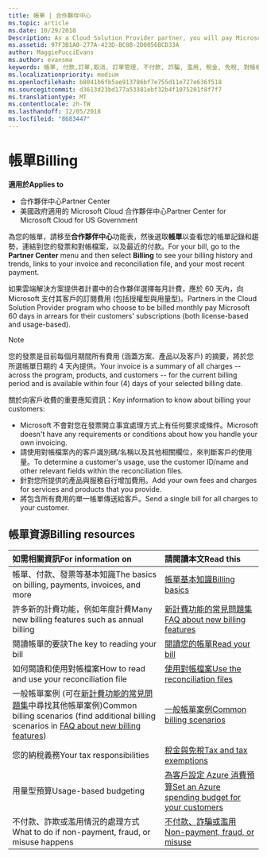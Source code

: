 ```yaml
---
title: 帳單 | 合作夥伴中心
ms.topic: article
ms.date: 10/29/2018
Description: As a Cloud Solution Provider partner, you will pay Microsoft 60 days in arrears for the license-based and usage-based subscriptions of your customers.
ms.assetid: 97F3B1A0-277A-423D-BC8B-2D0056BCD33A
author: MaggiePucciEvans
ms.author: evansma
keywords: 帳單, 付款,訂單,取消, 訂單管理, 不付款, 詐騙, 濫用, 稅金, 免稅, 對帳檔案, 對帳檔案
ms.localizationpriority: medium
ms.openlocfilehash: b8041b6fb5ae913786bf7e755d11e727e636f518
ms.sourcegitcommit: d3613d23bd177a53381ebf32b4f1075201f8f7f7
ms.translationtype: MT
ms.contentlocale: zh-TW
ms.lasthandoff: 12/05/2018
ms.locfileid: "8683447"
---
```

# <a name="billing"></a><span data-ttu-id="e967e-103">帳單</span><span class="sxs-lookup"><span data-stu-id="e967e-103">Billing</span></span>

**<span data-ttu-id="e967e-104">適用於</span><span class="sxs-lookup"><span data-stu-id="e967e-104">Applies to</span></span>**

-  <span data-ttu-id="e967e-105">合作夥伴中心</span><span class="sxs-lookup"><span data-stu-id="e967e-105">Partner Center</span></span>
-  <span data-ttu-id="e967e-106">美國政府適用的 Microsoft Cloud 合作夥伴中心</span><span class="sxs-lookup"><span data-stu-id="e967e-106">Partner Center for Microsoft Cloud for US Government</span></span>
 
 
<span data-ttu-id="e967e-107">為您的帳單，請移至**合作夥伴中心**功能表，然後選取**帳單**以查看您的帳單記錄和趨勢，連結到您的發票和對帳檔案，以及最近的付款。</span><span class="sxs-lookup"><span data-stu-id="e967e-107">For your bill, go to the **Partner Center** menu and then select **Billing** to see your billing history and trends, links to your invoice and reconciliation file, and your most recent payment.</span></span>

<span data-ttu-id="e967e-108">如果雲端解決方案提供者計畫中的合作夥伴選擇每月計費，應於 60 天內，向 Microsoft 支付其客戶的訂閱費用 (包括授權型與用量型)。</span><span class="sxs-lookup"><span data-stu-id="e967e-108">Partners in the Cloud Solution Provider program who choose to be billed monthly pay Microsoft 60 days in arrears for their customers' subscriptions (both license-based and usage-based).</span></span>

> [!NOTE]  
> <span data-ttu-id="e967e-109">您的發票是目前每個月期間所有費用 (涵蓋方案、產品以及客戶) 的摘要，將於您所選帳單日期的 4 天內提供。</span><span class="sxs-lookup"><span data-stu-id="e967e-109">Your invoice is a summary of all charges -- across the program, products, and customers -- for the current billing period and is available within four (4) days of your selected billing date.</span></span>

<span data-ttu-id="e967e-110">關於向客戶收費的重要應知資訊：</span><span class="sxs-lookup"><span data-stu-id="e967e-110">Key information to know about billing your customers:</span></span>

-   <span data-ttu-id="e967e-111">Microsoft 不會對您在發票開立事宜處理方式上有任何要求或條件。</span><span class="sxs-lookup"><span data-stu-id="e967e-111">Microsoft doesn't have any requirements or conditions about how you handle your own invoicing.</span></span>
-   <span data-ttu-id="e967e-112">請使用對帳檔案內的客戶識別碼/名稱以及其他相關欄位，來判斷客戶的使用量。</span><span class="sxs-lookup"><span data-stu-id="e967e-112">To determine a customer's usage, use the customer ID/name and other relevant fields within the reconciliation files.</span></span>
-   <span data-ttu-id="e967e-113">針對您所提供的產品與服務自行增加費用。</span><span class="sxs-lookup"><span data-stu-id="e967e-113">Add your own fees and charges for services and products that you provide.</span></span>
-   <span data-ttu-id="e967e-114">將包含所有費用的單一帳單傳送給客戶。</span><span class="sxs-lookup"><span data-stu-id="e967e-114">Send a single bill for all charges to your customer.</span></span>

## <a name="billing-resources"></a><span data-ttu-id="e967e-115">帳單資源</span><span class="sxs-lookup"><span data-stu-id="e967e-115">Billing resources</span></span>
|**<span data-ttu-id="e967e-116">如需相關資訊</span><span class="sxs-lookup"><span data-stu-id="e967e-116">For information on</span></span>**   |**<span data-ttu-id="e967e-117">請閱讀本文</span><span class="sxs-lookup"><span data-stu-id="e967e-117">Read this</span></span>**    |
|:-----------------------------|:-----------------|
|<span data-ttu-id="e967e-118">帳單、付款、發票等基本知識</span><span class="sxs-lookup"><span data-stu-id="e967e-118">The basics on billing, payments, invoices, and  more</span></span>   |[<span data-ttu-id="e967e-119">帳單基本知識</span><span class="sxs-lookup"><span data-stu-id="e967e-119">Billing basics</span></span>](billing-basics.md)
|<span data-ttu-id="e967e-120">許多新的計費功能，例如年度計費</span><span class="sxs-lookup"><span data-stu-id="e967e-120">Many new billing features such as annual billing</span></span>   |[<span data-ttu-id="e967e-121">新計費功能的常見問題集</span><span class="sxs-lookup"><span data-stu-id="e967e-121">FAQ about new billing features</span></span>](faq-about-new-billing-features.md)|
|<span data-ttu-id="e967e-122">閱讀帳單的要訣</span><span class="sxs-lookup"><span data-stu-id="e967e-122">The key to reading your bill</span></span>   |[<span data-ttu-id="e967e-123">閱讀您的帳單</span><span class="sxs-lookup"><span data-stu-id="e967e-123">Read your bill</span></span>](read-your-bill.md)   |
|<span data-ttu-id="e967e-124">如何閱讀和使用對帳檔案</span><span class="sxs-lookup"><span data-stu-id="e967e-124">How to read and use your reconciliation file</span></span>   |[<span data-ttu-id="e967e-125">使用對帳檔案</span><span class="sxs-lookup"><span data-stu-id="e967e-125">Use the reconciliation files</span></span>](use-the-reconciliation-files.md)|
|<span data-ttu-id="e967e-126">一般帳單案例 (可在[新計費功能的常見問題集](faq-about-new-billing-features.md)中尋找其他帳單案例)</span><span class="sxs-lookup"><span data-stu-id="e967e-126">Common billing scenarios (find additional billing scenarios in [FAQ about new billing features](faq-about-new-billing-features.md))</span></span>|[<span data-ttu-id="e967e-127">一般帳單案例</span><span class="sxs-lookup"><span data-stu-id="e967e-127">Common billing scenarios</span></span>](common-billing-scenarios.md)|
|<span data-ttu-id="e967e-128">您的納稅義務</span><span class="sxs-lookup"><span data-stu-id="e967e-128">Your tax responsibilities</span></span>   | [<span data-ttu-id="e967e-129">稅金與免稅</span><span class="sxs-lookup"><span data-stu-id="e967e-129">Tax and tax exemptions</span></span>](tax-and-tax-exemptions.md)|
|<span data-ttu-id="e967e-130">用量型預算</span><span class="sxs-lookup"><span data-stu-id="e967e-130">Usage-based budgeting</span></span>    |[<span data-ttu-id="e967e-131">為客戶設定 Azure 消費預算</span><span class="sxs-lookup"><span data-stu-id="e967e-131">Set an Azure spending budget for your customers</span></span>](set-an-azure-spending-budget-for-your-customers.md)|
|<span data-ttu-id="e967e-132">不付款、詐欺或濫用情況的處理方式</span><span class="sxs-lookup"><span data-stu-id="e967e-132">What to do if non-payment, fraud, or misuse happens</span></span>   |[<span data-ttu-id="e967e-133">不付款、詐騙或濫用</span><span class="sxs-lookup"><span data-stu-id="e967e-133">Non-payment, fraud, or misuse</span></span>](non-payment--fraud--or-misuse.md)|




















